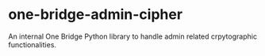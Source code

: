 one-bridge-admin-cipher
=========

An internal One Bridge Python library to handle admin related crpytographic functionalities.